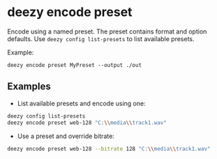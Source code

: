 # deezy encode preset

Encode using a named preset. The preset contains format and option defaults. Use `deezy config list-presets` to list available presets.

Example:

```
deezy encode preset MyPreset --output ./out
```

## Examples

- List available presets and encode using one:

```bash
deezy config list-presets
deezy encode preset web-128 "C:\\media\\track1.wav"
```

- Use a preset and override bitrate:

```bash
deezy encode preset web-128 --bitrate 128 "C:\\media\\track1.wav"
```
